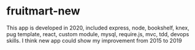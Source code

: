 # fruitmart-new
This app is developed in 2020, included express, node, bookshelf, knex, pug template, react, custom module, mysql, require.js, mvc, tdd, devops skills. I think new app could show my improvement from 2015 to 2019
